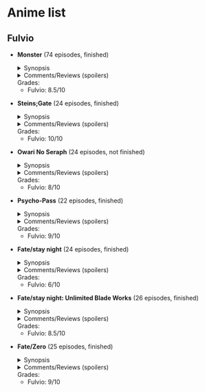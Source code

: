 # Anime list

## Fulvio

* **Monster** (74 episodes, finished)
   <details>
    <summary>Synopsis</summary> 
    
     Dr. Kenzo Tenma is a talented young neurosurgeon, promised to the daughter of the director of his hospital and bound to a life of success... Until one day, faced with a difficult moral dilemma, he decides to save the life of a small child called Johan Liebert rather than the town mayor's. After the child disappears leaving three poisoned corpses (including the director's) behind, he will start seriously questioning his choice...
   </details>  
   <details>
    <summary>Comments/Reviews (spoilers)</summary> 
   </details>  
   Grades:
   
   * Fulvio: 8.5/10
   
* **Steins;Gate** (24 episodes, finished)
   <details>
    <summary>Synopsis</summary> 
    
     Rintaro Okabe is a university student with a "Mad Scientist" alter-ego called Kyouma Hououin, which he typically presents himself as. As Kyouma, he spends much of his time with his closest friends Daru and Mayuri in his makeshift "laboratory", attempting unlikely experiments while hiding from an imaginary "Organization" which he claims to be chasing after him. One day, the group accidentally finds a way to alter the past by sending special SMS called "D-Mails" back in time. Obviously excited, Okabe starts playing with his new discovery, until he is forced to realize that he is not playing a game anymore...
   </details>  
   <details>
    <summary>Comments/Reviews (spoilers)</summary> 
   </details>
   Grades:
   
   * Fulvio: 10/10
   
* **Owari No Seraph** (24 episodes, not finished)
   <details>
    <summary>Synopsis</summary> 
    
    After a mysterious illness caused the death of all humans aged 13 or more, monsters came out of their hiding spots to ravage the world. Among them, the powerful vampires, who hold human children captive within underground "orphanages" as a source of fresh blood to feed upon. In one of these orphanages, two boys called Yuu and Mika plan their escape to the surface, with tragic consequences: of the entire group they bring with them, only Yuu manages to reach the exit thanks to the sacrifice of his best friend. Saved by a group of fellow humans, Yuu decides to dedicate his life to his personal vendetta against vampires, unaware of the fact that he was not left truly alone...
   </details>  
   <details>
    <summary>Comments/Reviews (spoilers)</summary> 
   </details>
   Grades:
   
   * Fulvio: 8/10
   
* **Psycho-Pass** (22 episodes, finished)
   <details>
    <summary>Synopsis</summary> 
   </details>  
   <details>
    <summary>Comments/Reviews (spoilers)</summary> 
   </details>
   Grades:
   
   * Fulvio: 9/10
   
* **Fate/stay night** (24 episodes, finished)
   <details>
    <summary>Synopsis</summary> 
   </details>  
   <details>
    <summary>Comments/Reviews (spoilers)</summary> 
   </details>
   Grades:
   
   * Fulvio: 6/10
   
* **Fate/stay night: Unlimited Blade Works** (26 episodes, finished)
   <details>
    <summary>Synopsis</summary> 
   </details>  
   <details>
    <summary>Comments/Reviews (spoilers)</summary> 
   </details>
   Grades:
   
   * Fulvio: 8.5/10
   
* **Fate/Zero** (25 episodes, finished)
   <details>
    <summary>Synopsis</summary> 
   </details>  
   <details>
    <summary>Comments/Reviews (spoilers)</summary> 
   </details>
   Grades:
   
   * Fulvio: 9/10
